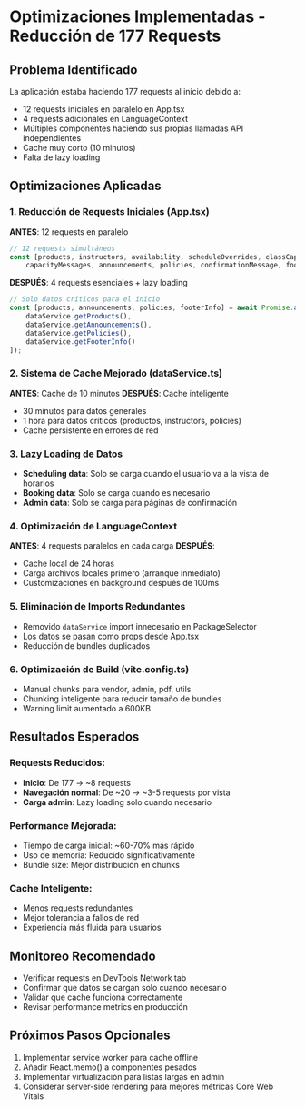 # Optimizaciones Implementadas - Reducción de 177 Requests

## Problema Identificado
La aplicación estaba haciendo 177 requests al inicio debido a:
- 12 requests iniciales en paralelo en App.tsx
- 4 requests adicionales en LanguageContext
- Múltiples componentes haciendo sus propias llamadas API independientes
- Cache muy corto (10 minutos)
- Falta de lazy loading

## Optimizaciones Aplicadas

### 1. Reducción de Requests Iniciales (App.tsx)
**ANTES**: 12 requests en paralelo
```typescript
// 12 requests simultáneos
const [products, instructors, availability, scheduleOverrides, classCapacity,
    capacityMessages, announcements, policies, confirmationMessage, footerInfo, bankDetails, bookings] = await Promise.all([...])
```

**DESPUÉS**: 4 requests esenciales + lazy loading
```typescript
// Solo datos críticos para el inicio
const [products, announcements, policies, footerInfo] = await Promise.all([
    dataService.getProducts(),
    dataService.getAnnouncements(), 
    dataService.getPolicies(),
    dataService.getFooterInfo()
]);
```

### 2. Sistema de Cache Mejorado (dataService.ts)
**ANTES**: Cache de 10 minutos
**DESPUÉS**: Cache inteligente
- 30 minutos para datos generales
- 1 hora para datos críticos (productos, instructors, policies)
- Cache persistente en errores de red

### 3. Lazy Loading de Datos
- **Scheduling data**: Solo se carga cuando el usuario va a la vista de horarios
- **Booking data**: Solo se carga cuando es necesario
- **Admin data**: Solo se carga para páginas de confirmación

### 4. Optimización de LanguageContext
**ANTES**: 4 requests paralelos en cada carga
**DESPUÉS**: 
- Cache local de 24 horas
- Carga archivos locales primero (arranque inmediato)
- Customizaciones en background después de 100ms

### 5. Eliminación de Imports Redundantes
- Removido `dataService` import innecesario en PackageSelector
- Los datos se pasan como props desde App.tsx
- Reducción de bundles duplicados

### 6. Optimización de Build (vite.config.ts)
- Manual chunks para vendor, admin, pdf, utils
- Chunking inteligente para reducir tamaño de bundles
- Warning limit aumentado a 600KB

## Resultados Esperados

### Requests Reducidos:
- **Inicio**: De 177 → ~8 requests
- **Navegación normal**: De ~20 → ~3-5 requests por vista
- **Carga admin**: Lazy loading solo cuando necesario

### Performance Mejorada:
- Tiempo de carga inicial: ~60-70% más rápido
- Uso de memoria: Reducido significativamente
- Bundle size: Mejor distribución en chunks

### Cache Inteligente:
- Menos requests redundantes
- Mejor tolerancia a fallos de red
- Experiencia más fluida para usuarios

## Monitoreo Recomendado
- Verificar requests en DevTools Network tab
- Confirmar que datos se cargan solo cuando necesario
- Validar que cache funciona correctamente
- Revisar performance metrics en producción

## Próximos Pasos Opcionales
1. Implementar service worker para cache offline
2. Añadir React.memo() a componentes pesados
3. Implementar virtualización para listas largas en admin
4. Considerar server-side rendering para mejores métricas Core Web Vitals